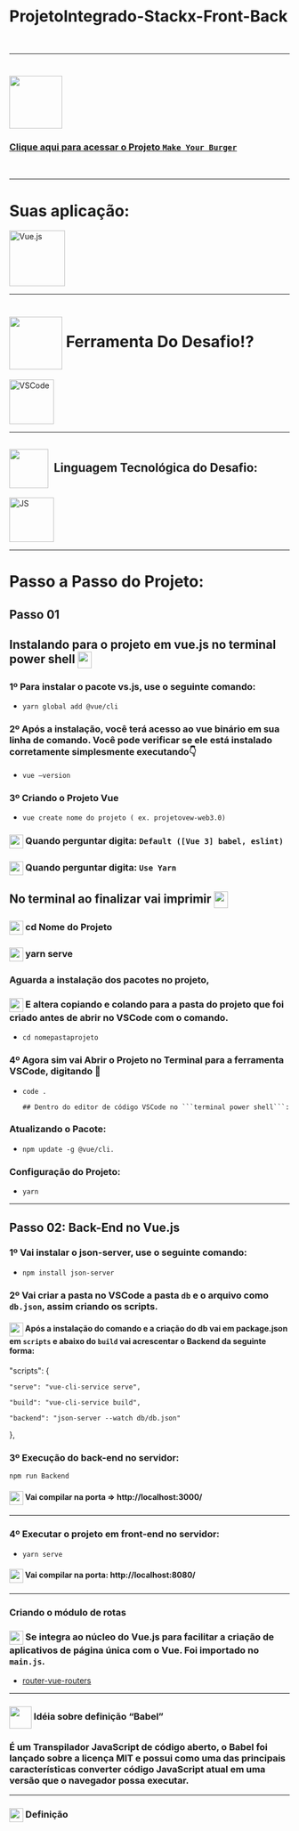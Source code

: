 # ProjetoIntegrado-Stackx-Front-Back

<br>


---
### <div align="center">
  # <img src="https://media.giphy.com/media/9TFBxN300KpCUI6sBD/giphy.gif" align="center" height="95" width="95"> 

### [Clique aqui para acessar o Projeto ```Make Your Burger```](https://rafarz76dev-makeyourburger.netlify.app/)
  
  <br>
  
---
# Suas aplicação:

 <img style="width: 100px" alt="Vue.js" src="https://media.giphy.com/media/VgGthkhUvGgOit7Y9i/giphy.gif">

---
# <img src="https://media.giphy.com/media/eBqEQyWGdgSNgRVLCV/giphy.gif" align="center" height="95" width="95"> Ferramenta Do Desafio⁉

<img style="width: 80px" alt="VSCode" src="https://media.giphy.com/media/IdyAQJVN2kVPNUrojM/giphy.gif">

---
## <img src="https://media.giphy.com/media/JO9WCVmDMbC0eLSlyV/giphy.gif" align="center" height="70" width="70"> &nbsp;Linguagem Tecnológica do Desafio:

<img style="width: 80px" alt="JS" src="https://media.giphy.com/media/ln7z2eWriiQAllfVcn/giphy.gif">

---
# Passo a Passo do Projeto:

## Passo 01

## Instalando para o projeto em vue.js no terminal power shell <img src="https://media.giphy.com/media/HPzNBFdTh8sxhqNdpX/giphy.gif" align="center" height="30" width="25">

### 1º Para instalar o pacote vs.js, use o seguinte comando:

- `yarn global add @vue/cli`

### 2º Após a instalação, você terá acesso ao vue binário em sua linha de comando. Você pode verificar se ele está instalado corretamente simplesmente executando👇

- `vue –version`

### 3º Criando o Projeto Vue

- `vue create nome do projeto ( ex. projetovew-web3.0)`

### <img src="https://media.giphy.com/media/XwcRflO9HD0Sk6RaRM/giphy.gif" align="center" height="25" width="25"> Quando perguntar digita: `Default ([Vue 3] babel, eslint)`

### <img src="https://media.giphy.com/media/XwcRflO9HD0Sk6RaRM/giphy.gif" align="center" height="25" width="25"> Quando perguntar digita: `Use Yarn`

## No terminal ao finalizar vai imprimir <img src="https://media.giphy.com/media/HPzNBFdTh8sxhqNdpX/giphy.gif" align="center" height="30" width="25">

### <img src="https://media.giphy.com/media/XwcRflO9HD0Sk6RaRM/giphy.gif" align="center" height="25" width="25"> cd Nome do Projeto

### <img src="https://media.giphy.com/media/XwcRflO9HD0Sk6RaRM/giphy.gif" align="center" height="25" width="25"> yarn serve

### Aguarda a instalação dos pacotes no projeto,

### <img src="https://media.giphy.com/media/XwcRflO9HD0Sk6RaRM/giphy.gif" align="center" height="25" width="25"> E altera copiando e colando para a pasta do projeto que foi criado antes de abrir no VSCode com o comando.

- `cd nomepastaprojeto`

### 4º Agora sim vai Abrir o Projeto no Terminal para a ferramenta VSCode, digitando 👊

- `code .`

      ## Dentro do editor de código VSCode no ```terminal power shell```:

### Atualizando o Pacote:

- `npm update -g @vue/cli.`

### Configuração do Projeto:

- `yarn`

---
## Passo 02: Back-End no Vue.js

### 1º Vai instalar o json-server, use o seguinte comando:

- `npm install json-server`

### 2º Vai criar a pasta no VSCode a pasta `db` e o arquivo como `db.json`, assim criando os scripts.

#### <img src="https://media.giphy.com/media/XwcRflO9HD0Sk6RaRM/giphy.gif" align="center" height="25" width="25"> Após a instalação do comando e a criação do db vai em package.json em `scripts` e abaixo do `build` vai acrescentar o Backend da seguinte forma:

"scripts": {

    "serve": "vue-cli-service serve",

    "build": "vue-cli-service build",

    "backend": "json-server --watch db/db.json"

},

### 3º Execução do back-end no servidor:

`npm run Backend`

#### <img src="https://media.giphy.com/media/XwcRflO9HD0Sk6RaRM/giphy.gif" align="center" height="25" width="25"> Vai compilar na porta => http://localhost:3000/

---
### 4º Executar o projeto em front-end no servidor:

- `yarn serve`

#### <img src="https://media.giphy.com/media/XwcRflO9HD0Sk6RaRM/giphy.gif" align="center" height="25" width="25"> Vai compilar na porta: http://localhost:8080/

---
### Criando o módulo de rotas

### <img src="https://media.giphy.com/media/XwcRflO9HD0Sk6RaRM/giphy.gif" align="center" height="25" width="25"> Se integra ao núcleo do Vue.js para facilitar a criação de aplicativos de página única com o Vue. Foi importado no `main.js`.

- [ router-vue-routers](https://br.vuejs.org/v2/guide/routing.html)

---
### <img src="https://media.giphy.com/media/KCpObMwXFL4FszmTt4/giphy.gif" align="center" height="40" width="40"> Idéia sobre definição “Babel”

### É um Transpilador JavaScript de código aberto, o Babel foi lançado sobre a licença MIT e possui como uma das principais características converter código JavaScript atual em uma versão que o navegador possa executar.

---
### <img src="https://media.giphy.com/media/XwcRflO9HD0Sk6RaRM/giphy.gif" align="center" height="25" width="25"> Definição <style scoped>

### Vai ser usado "style scoped": Quando uma <style> possui o scoped atributo, seu CSS será aplicado apenas aos elementos do componente atual.

- [ style scooped](https://vue-loader.vuejs.org/guide/scoped-css.html)

<br>
  
---
### Gostou, então já clica na 🌟

